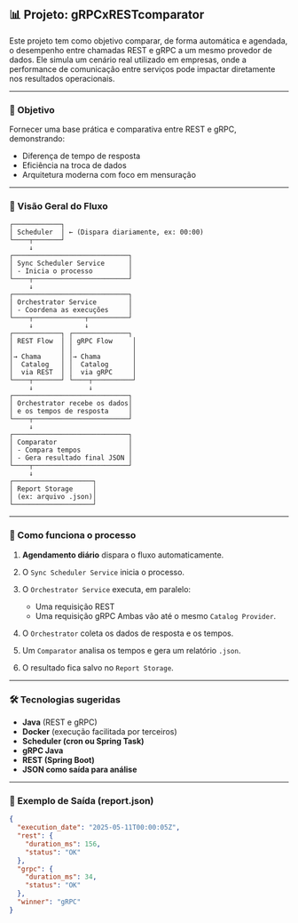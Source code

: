 ## 📊 Projeto: gRPCxRESTcomparator

Este projeto tem como objetivo comparar, de forma automática e agendada, o desempenho entre chamadas REST e gRPC a um mesmo provedor de dados. Ele simula um cenário real utilizado em empresas, onde a performance de comunicação entre serviços pode impactar diretamente nos resultados operacionais.

---

### 🚀 Objetivo

Fornecer uma base prática e comparativa entre REST e gRPC, demonstrando:

* Diferença de tempo de resposta
* Eficiência na troca de dados
* Arquitetura moderna com foco em mensuração

---

### 🧠 Visão Geral do Fluxo

```text
┌────────────┐
│ Scheduler  │ ← (Dispara diariamente, ex: 00:00)
└────┬───────┘
     ↓
┌─────────────────────────────┐
│ Sync Scheduler Service      │
│ - Inicia o processo         │
└────┬────────────────────────┘
     ↓
┌─────────────────────────────┐
│ Orchestrator Service        │
│ - Coordena as execuções     │
└────┬─────────────┬──────────┘
     ↓             ↓
┌────────────┐ ┌──────────────┐
│ REST Flow  │ │ gRPC Flow     │
│            │ │               │
│→ Chama     │ │→ Chama        │
│  Catalog   │ │  Catalog      │
│  via REST  │ │  via gRPC     │
└────┬───────┘ └────┬──────────┘
     ↓              ↓
┌─────────────────────────────┐
│ Orchestrator recebe os dados│
│ e os tempos de resposta     │
└────┬────────────────────────┘
     ↓
┌─────────────────────────────┐
│ Comparator                  │
│ - Compara tempos            │
│ - Gera resultado final JSON │
└────┬────────────────────────┘
     ↓
┌────────────────────┐
│ Report Storage     │
│ (ex: arquivo .json)│
└────────────────────┘
```

---

### 🔁 Como funciona o processo

1. **Agendamento diário** dispara o fluxo automaticamente.
2. O `Sync Scheduler Service` inicia o processo.
3. O `Orchestrator Service` executa, em paralelo:

    * Uma requisição REST
    * Uma requisição gRPC
      Ambas vão até o mesmo `Catalog Provider`.
4. O `Orchestrator` coleta os dados de resposta e os tempos.
5. Um `Comparator` analisa os tempos e gera um relatório `.json`.
6. O resultado fica salvo no `Report Storage`.

---

### 🛠️ Tecnologias sugeridas

* **Java** (REST e gRPC)
* **Docker** (execução facilitada por terceiros)
* **Scheduler (cron ou Spring Task)**
* **gRPC Java**
* **REST (Spring Boot)**
* **JSON como saída para análise**

---

### 📁 Exemplo de Saída (report.json)

```json
{
  "execution_date": "2025-05-11T00:00:05Z",
  "rest": {
    "duration_ms": 156,
    "status": "OK"
  },
  "grpc": {
    "duration_ms": 34,
    "status": "OK"
  },
  "winner": "gRPC"
}
